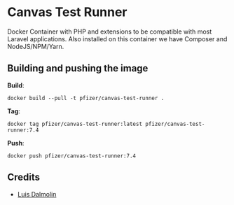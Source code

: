 # Canvas Test Runner

Docker Container with PHP and extensions to be compatible with most Laravel applications. Also installed on this container we have Composer and NodeJS/NPM/Yarn.

## Building and pushing the image

**Build**:

```
docker build --pull -t pfizer/canvas-test-runner .
```

**Tag**:

```
docker tag pfizer/canvas-test-runner:latest pfizer/canvas-test-runner:7.4
```

**Push**:

```
docker push pfizer/canvas-test-runner:7.4
```

## Credits

- [Luis Dalmolin](https://github.com/luisdalmolin)
